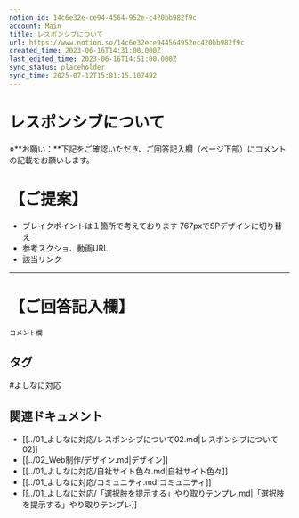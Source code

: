 ```yaml
---
notion_id: 14c6e32e-ce94-4564-952e-c420bb982f9c
account: Main
title: レスポンシブについて
url: https://www.notion.so/14c6e32ece944564952ec420bb982f9c
created_time: 2023-06-16T14:31:00.000Z
last_edited_time: 2023-06-16T14:51:00.000Z
sync_status: placeholder
sync_time: 2025-07-12T15:01:15.107492
---
```

# レスポンシブについて

※**お願い：**下記をご確認いただき、ご回答記入欄（ページ下部）にコメントの記載をお願いします。
# 【ご提案】
- ブレイクポイントは１箇所で考えております
767pxでSPデザインに切り替え
- 参考スクショ、動画URL
- 該当リンク
---
# 【ご回答記入欄】
```plain text
コメント欄
```

## タグ

#よしなに対応 

## 関連ドキュメント

- [[../01_よしなに対応/レスポンシブについて02.md|レスポンシブについて02]]
- [[../02_Web制作/デザイン.md|デザイン]]
- [[../01_よしなに対応/自社サイト色々.md|自社サイト色々]]
- [[../01_よしなに対応/コミュニティ.md|コミュニティ]]
- [[../01_よしなに対応/「選択肢を提示する」やり取りテンプレ.md|「選択肢を提示する」やり取りテンプレ]]

